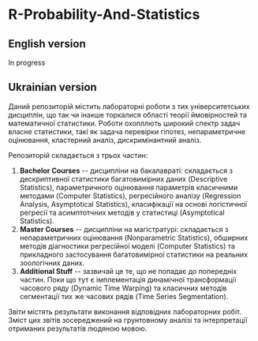 # R-Probability-And-Statistics

## English version

In progress

## Ukrainian version

Даний репозиторій містить лабораторні роботи з тих університетських дисциплін, що так чи інакше торкалися області теорії ймовірностей та математичної статистики. Роботи охопллють широкий спектр задач власне статистики, такі як задача перевірки гіпотез, непараметричне оцінювання, кластерний аналіз, дискримінантний аналіз.

Репозиторій складається з трьох частин:

1. **Bachelor Courses** -- дисципліни на бакалавраті: складається з дескриптивної статистики багатовимірних даних (Descriptive Statistics), параметричного оцінювання параметрів класичними методами (Computer Statistics), регресійного аналізу (Regression Analysis, Asymptotical Statistics), класифікації на основі логістичної регресії та асимптотчних методів у статистиці (Asymptotical Statistics).
2. **Master Courses** -- дисципліни на магістратурі: складається з непараметричних оцінювання (Nonparametric Statistics), обширних методів діагностики регресійної моделі (Computer Statistics) та прикладного застосування багатовимірної статистики на реальних зоологічних даних.
3. **Additional Stuff** -- зазвичай це те, що не попадає до попередніх частин. Поки що тут є імплементація динамічної трансформації часового ряду (Dynamic Time Warping) та класичних методів сегментації тих же часових рядів (Time Series Segmentation).

Звіти містять результати виконання відповідних лабораторних робіт. Зміст цих звітів зосереджений на грунтовному аналізі та інтерпретації отриманих результатів людяною мовою.

